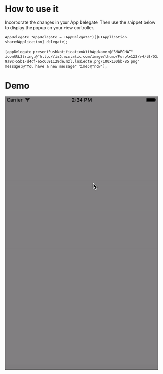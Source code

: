 
# How to use it

Incorporate the changes in your App Delegate. Then use the snippet below to display the popup on your view controller.

```
AppDelegate *appDelegate = (AppDelegate*)[[UIApplication sharedApplication] delegate];

[appDelegate presentPushNotificationWithAppName:@"SNAPCHAT" iconURLString:@"http://is3.mzstatic.com/image/thumb/Purple122/v4/19/63/e8/1963e836-9a9c-55b1-d4df-e5c6391129de/mzl.lnaiedte.png/100x100bb-85.png" message:@"You have a new message" time:@"now"];
```
    
    
# Demo

![alt tag](https://raw.githubusercontent.com/geopapyrus/ios-push-notification-clone-view/master/demo.gif)

